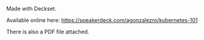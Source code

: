 Made with Deckset.

Available online here: https://speakerdeck.com/agonzalezro/kubernetes-101

There is also a PDF file attached.
